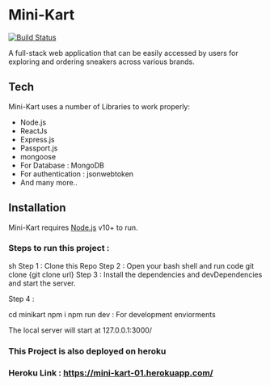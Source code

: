 # Mini-Kart

[![Build Status](https://travis-ci.org/joemccann/dillinger.svg?branch=master)](https://travis-ci.org/joemccann/dillinger)

A full-stack web application that can be easily accessed by users for exploring and ordering sneakers across various brands.


## Tech

Mini-Kart uses a number of Libraries to work properly:

- Node.js
- ReactJs
- Express.js
- Passport.js
- mongoose
- For Database : MongoDB
- For authentication : jsonwebtoken
- And many more..

## Installation

Mini-Kart requires [Node.js](https://nodejs.org/) v10+ to run.

### Steps to run this project : 

sh
Step 1 : Clone this Repo 
Step 2 : Open your bash shell and run code git clone {git clone url}
Step 3 : Install the dependencies and devDependencies and start the server.

Step 4 : 

cd minikart
npm i
npm run dev : For development enviorments

The local server will start at 127.0.0.1:3000/

### This Project is also deployed on heroku
### Heroku Link : https://mini-kart-01.herokuapp.com/
